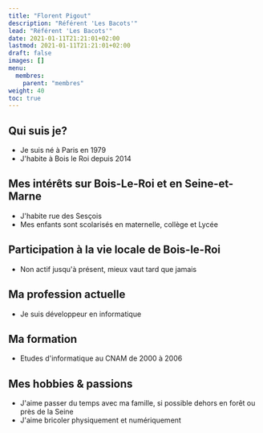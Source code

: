 ```yaml
---
title: "Florent Pigout"
description: "Référent 'Les Bacots'"
lead: "Référent 'Les Bacots'"
date: 2021-01-11T21:21:01+02:00
lastmod: 2021-01-11T21:21:01+02:00
draft: false
images: []
menu:
  membres:
    parent: "membres"
weight: 40
toc: true
---
```


## Qui suis je?

- Je suis né à Paris en 1979
- J'habite à Bois le Roi depuis 2014

## Mes intérêts sur Bois-Le-Roi et en Seine-et-Marne

- J'habite rue des Sesçois
- Mes enfants sont scolarisés en maternelle, collège et Lycée

## Participation à la vie locale de Bois-le-Roi

- Non actif jusqu'à présent, mieux vaut tard que jamais

## Ma profession actuelle

- Je suis développeur en informatique

## Ma formation

- Etudes d'informatique au CNAM de 2000 à 2006

## Mes hobbies & passions

- J'aime passer du temps avec ma famille, si possible dehors en forêt ou près de la Seine
- J'aime bricoler physiquement et numériquement
